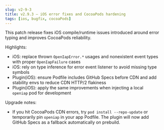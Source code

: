 ```yaml
---
slug: v2-9-3
title: v2.9.3 — iOS error fixes and CocoaPods hardening
tags: [ios, bugfix, cocoaPods]
---
```


This patch release fixes iOS compile/runtime issues introduced around error typing and improves CocoaPods reliability.

Highlights:

- iOS: replace thrown `OpenIapError.*` usages and nonexistent event types with proper `OpenIapFailure` cases
- iOS: rely on type inference for error event listener to avoid missing type symbols
- Plugin(iOS): ensure Podfile includes GitHub Specs before CDN and add stability envs to reduce CDN HTTP/2 flakiness
- Plugin(iOS): apply the same improvements when injecting a local `openiap` pod for development

Upgrade notes:

- If you hit CocoaPods CDN errors, try `pod install --repo-update` or temporarily pin `openiap` in your app Podfile. The plugin will now add GitHub Specs as a fallback automatically on prebuild.
